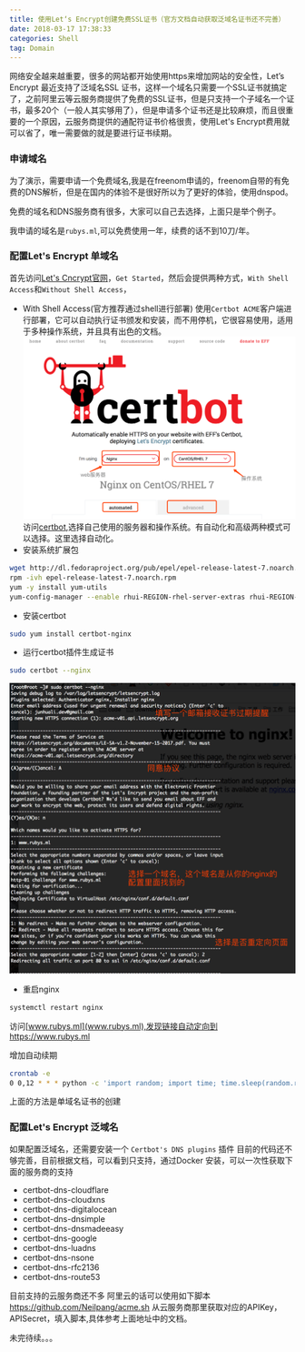 ```yaml
---
title: 使用Let‘s Encrypt创建免费SSL证书（官方文档自动获取泛域名证书还不完善）
date: 2018-03-17 17:38:33
categories: Shell
tag: Domain
---
```

网络安全越来越重要，很多的网站都开始使用https来增加网站的安全性，Let’s Encrypt 最近支持了泛域名SSL
证书，这样一个域名只需要一个SSL证书就搞定了，之前阿里云等云服务商提供了免费的SSL证书，但是只支持一个子域名一个证书，最多20个（一般人其实够用了），但是申请多个证书还是比较麻烦，而且很重要的一个原因，云服务商提供的通配符证书价格很贵，使用Let's Encrypt费用就可以省了，唯一需要做的就是要进行证书续期。

### 申请域名
为了演示，需要申请一个免费域名,我是在freenom申请的，freenom自带的有免费的DNS解析，但是在国内的体验不是很好所以为了更好的体验，使用dnspod。

免费的域名和DNS服务商有很多，大家可以自己去选择，上面只是举个例子。

我申请的域名是`rubys.ml`,可以免费使用一年，续费的话不到10刀/年。

### 配置Let's Encrypt 单域名
首先访问[Let's Cncrypt官网](https://letsencrypt.org/)，`Get Started`，然后会提供两种方式，`With Shell Access`和`Without Shell Access`，

- With Shell Access(官方推荐通过shell进行部署)
使用`Certbot ACME`客户端进行部署，它可以自动执行证书颁发和安装，而不用停机，它很容易使用，适用于多种操作系统，并且具有出色的文档。
![certbot](Lets-Encrypt-free-wildcard-domain-name/WX20180318-120435@2x.png)
访问[certbot](https://certbot.eff.org/),选择自己使用的服务器和操作系统。有自动化和高级两种模式可以选择。这里选择自动化。
- 安装系统扩展包
``` bash
wget http://dl.fedoraproject.org/pub/epel/epel-release-latest-7.noarch.rpm
rpm -ivh epel-release-latest-7.noarch.rpm
yum -y install yum-utils
yum-config-manager --enable rhui-REGION-rhel-server-extras rhui-REGION-rhel-server-optional
```
- 安装certbot
``` bash
sudo yum install certbot-nginx
```
- 运行certbot插件生成证书
``` bash
sudo certbot --nginx
```
![certbot](Lets-Encrypt-free-wildcard-domain-name/WX20180318-122540@2x.png)

- 重启nginx
``` bash
systemctl restart nginx
```
访问[www.rubys.ml](www.rubys.ml),发现链接自动定向到https://www.rubys.ml

增加自动续期
``` bash
crontab -e
0 0,12 * * * python -c 'import random; import time; time.sleep(random.random() * 3600)' && certbot renew
```

上面的方法是单域名证书的创建
### 配置Let's Encrypt 泛域名
如果配置泛域名，还需要安装一个 `Certbot's DNS plugins` 插件
目前的代码还不够完善，目前根据文档，可以看到只支持，通过Docker 安装，可以一次性获取下面的服务商的支持
- certbot-dns-cloudflare
- certbot-dns-cloudxns
- certbot-dns-digitalocean
- certbot-dns-dnsimple
- certbot-dns-dnsmadeeasy
- certbot-dns-google
- certbot-dns-luadns
- certbot-dns-nsone
- certbot-dns-rfc2136
- certbot-dns-route53

目前支持的云服务商还不多
阿里云的话可以使用如下脚本
https://github.com/Neilpang/acme.sh
从云服务商那里获取对应的APIKey，APISecret，填入脚本,具体参考上面地址中的文档。

未完待续。。。
